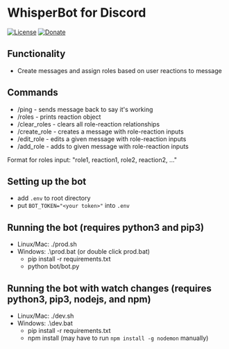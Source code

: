 # WhisperBot for Discord

[![License](https://img.shields.io/npm/l/express.svg)](https://github.com/CalvinKotval/dc_roleselector/blob/master/LICENSE)
[![Donate](https://img.shields.io/badge/Donate-PayPal-blue.svg?style=flat&logo=paypal)](https://www.paypal.com/donate/?hosted_button_id=TYXMT8NWGKPV2&item_name=WhisperBot)


## Functionality
* Create messages and assign roles based on user reactions to message

## Commands
* /ping - sends message back to say it's working
* /roles - prints reaction object
* /clear_roles - clears all role-reaction relationships
* /create_role - creates a message with role-reaction inputs
* /edit_role - edits a given message with role-reaction inputs
* /add_role - adds to given message with role-reaction inputs  

Format for roles input: "role1, reaction1, role2, reaction2, ..."

## Setting up the bot
* add `.env` to root directory 
* put `BOT_TOKEN="<your token>"` into `.env`

## Running the bot (requires python3 and pip3)
* Linux/Mac: ./prod.sh
* Windows: .\prod.bat (or double click prod.bat)
  * pip install -r requirements.txt
  * python bot/bot.py

## Running the bot with watch changes (requires python3, pip3, nodejs, and npm)
* Linux/Mac: ./dev.sh
* Windows: .\dev.bat
  * pip install -r requirements.txt
  * npm install (may have to run `npm install -g nodemon` manually)

